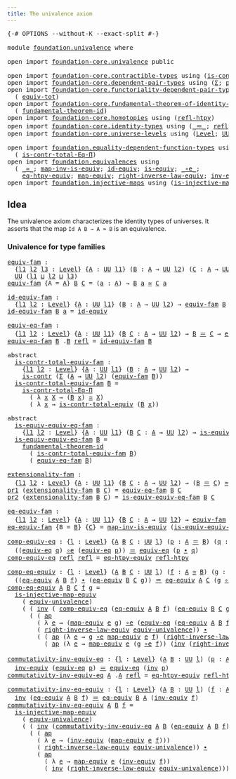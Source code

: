 ```yaml
---
title: The univalence axiom
---
```


<pre class="Agda"><a id="46" class="Symbol">{-#</a> <a id="50" class="Keyword">OPTIONS</a> <a id="58" class="Pragma">--without-K</a> <a id="70" class="Pragma">--exact-split</a> <a id="84" class="Symbol">#-}</a>

<a id="89" class="Keyword">module</a> <a id="96" href="foundation.univalence.html" class="Module">foundation.univalence</a> <a id="118" class="Keyword">where</a>

<a id="125" class="Keyword">open</a> <a id="130" class="Keyword">import</a> <a id="137" href="foundation-core.univalence.html" class="Module">foundation-core.univalence</a> <a id="164" class="Keyword">public</a>

<a id="172" class="Keyword">open</a> <a id="177" class="Keyword">import</a> <a id="184" href="foundation-core.contractible-types.html" class="Module">foundation-core.contractible-types</a> <a id="219" class="Keyword">using</a> <a id="225" class="Symbol">(</a><a id="226" href="foundation-core.contractible-types.html#1006" class="Function">is-contr</a><a id="234" class="Symbol">;</a> <a id="236" href="foundation-core.contractible-types.html#3304" class="Function">is-contr-equiv</a><a id="250" class="Symbol">)</a>
<a id="252" class="Keyword">open</a> <a id="257" class="Keyword">import</a> <a id="264" href="foundation-core.dependent-pair-types.html" class="Module">foundation-core.dependent-pair-types</a> <a id="301" class="Keyword">using</a> <a id="307" class="Symbol">(</a><a id="308" href="foundation-core.dependent-pair-types.html#515" class="Record">Σ</a><a id="309" class="Symbol">;</a> <a id="311" href="foundation-core.dependent-pair-types.html#588" class="InductiveConstructor">pair</a><a id="315" class="Symbol">;</a> <a id="317" href="foundation-core.dependent-pair-types.html#605" class="Field">pr1</a><a id="320" class="Symbol">;</a> <a id="322" href="foundation-core.dependent-pair-types.html#617" class="Field">pr2</a><a id="325" class="Symbol">)</a>
<a id="327" class="Keyword">open</a> <a id="332" class="Keyword">import</a> <a id="339" href="foundation-core.functoriality-dependent-pair-types.html" class="Module">foundation-core.functoriality-dependent-pair-types</a> <a id="390" class="Keyword">using</a>
  <a id="398" class="Symbol">(</a> <a id="400" href="foundation-core.functoriality-dependent-pair-types.html#7267" class="Function">equiv-tot</a><a id="409" class="Symbol">)</a>
<a id="411" class="Keyword">open</a> <a id="416" class="Keyword">import</a> <a id="423" href="foundation-core.fundamental-theorem-of-identity-types.html" class="Module">foundation-core.fundamental-theorem-of-identity-types</a> <a id="477" class="Keyword">using</a>
  <a id="485" class="Symbol">(</a> <a id="487" href="foundation-core.fundamental-theorem-of-identity-types.html#1894" class="Function">fundamental-theorem-id</a><a id="509" class="Symbol">)</a>
<a id="511" class="Keyword">open</a> <a id="516" class="Keyword">import</a> <a id="523" href="foundation-core.homotopies.html" class="Module">foundation-core.homotopies</a> <a id="550" class="Keyword">using</a> <a id="556" class="Symbol">(</a><a id="557" href="foundation-core.homotopies.html#1368" class="Function">refl-htpy</a><a id="566" class="Symbol">)</a>
<a id="568" class="Keyword">open</a> <a id="573" class="Keyword">import</a> <a id="580" href="foundation-core.identity-types.html" class="Module">foundation-core.identity-types</a> <a id="611" class="Keyword">using</a> <a id="617" class="Symbol">(</a><a id="618" href="foundation-core.identity-types.html#1865" class="Function Operator">_＝_</a><a id="621" class="Symbol">;</a> <a id="623" href="foundation-core.identity-types.html#1820" class="InductiveConstructor">refl</a><a id="627" class="Symbol">;</a> <a id="629" href="foundation-core.identity-types.html#2425" class="Function Operator">_∙_</a><a id="632" class="Symbol">;</a> <a id="634" href="foundation-core.identity-types.html#2729" class="Function">inv</a><a id="637" class="Symbol">;</a> <a id="639" href="foundation-core.identity-types.html#4003" class="Function">ap</a><a id="641" class="Symbol">)</a>
<a id="643" class="Keyword">open</a> <a id="648" class="Keyword">import</a> <a id="655" href="foundation-core.universe-levels.html" class="Module">foundation-core.universe-levels</a> <a id="687" class="Keyword">using</a> <a id="693" class="Symbol">(</a><a id="694" href="Agda.Primitive.html#597" class="Postulate">Level</a><a id="699" class="Symbol">;</a> <a id="701" href="foundation-core.universe-levels.html#235" class="Primitive">UU</a><a id="703" class="Symbol">;</a> <a id="705" href="Agda.Primitive.html#810" class="Primitive Operator">_⊔_</a><a id="708" class="Symbol">)</a>

<a id="711" class="Keyword">open</a> <a id="716" class="Keyword">import</a> <a id="723" href="foundation.equality-dependent-function-types.html" class="Module">foundation.equality-dependent-function-types</a> <a id="768" class="Keyword">using</a>
  <a id="776" class="Symbol">(</a> <a id="778" href="foundation.equality-dependent-function-types.html#1031" class="Function">is-contr-total-Eq-Π</a><a id="797" class="Symbol">)</a>
<a id="799" class="Keyword">open</a> <a id="804" class="Keyword">import</a> <a id="811" href="foundation.equivalences.html" class="Module">foundation.equivalences</a> <a id="835" class="Keyword">using</a>
  <a id="843" class="Symbol">(</a> <a id="845" href="foundation-core.equivalences.html#1621" class="Function Operator">_≃_</a><a id="848" class="Symbol">;</a> <a id="850" href="foundation-core.equivalences.html#4187" class="Function">map-inv-is-equiv</a><a id="866" class="Symbol">;</a> <a id="868" href="foundation-core.equivalences.html#2494" class="Function">id-equiv</a><a id="876" class="Symbol">;</a> <a id="878" href="foundation-core.equivalences.html#1556" class="Function">is-equiv</a><a id="886" class="Symbol">;</a> <a id="888" href="foundation-core.equivalences.html#7869" class="Function Operator">_∘e_</a><a id="892" class="Symbol">;</a>
    <a id="898" href="foundation.equivalences.html#12664" class="Function">eq-htpy-equiv</a><a id="911" class="Symbol">;</a> <a id="913" href="foundation-core.equivalences.html#1821" class="Function">map-equiv</a><a id="922" class="Symbol">;</a> <a id="924" href="foundation.equivalences.html#16010" class="Function">right-inverse-law-equiv</a><a id="947" class="Symbol">;</a> <a id="949" href="foundation-core.equivalences.html#5721" class="Function">inv-equiv</a><a id="958" class="Symbol">)</a>
<a id="960" class="Keyword">open</a> <a id="965" class="Keyword">import</a> <a id="972" href="foundation.injective-maps.html" class="Module">foundation.injective-maps</a> <a id="998" class="Keyword">using</a> <a id="1004" class="Symbol">(</a><a id="1005" href="foundation.injective-maps.html#3141" class="Function">is-injective-map-equiv</a><a id="1027" class="Symbol">)</a>
</pre>
## Idea

The univalence axiom characterizes the identity types of universes. It asserts that the map `Id A B → A ≃ B` is an equivalence.

### Univalence for type families

<pre class="Agda"><a id="equiv-fam"></a><a id="1214" href="foundation.univalence.html#1214" class="Function">equiv-fam</a> <a id="1224" class="Symbol">:</a>
  <a id="1228" class="Symbol">{</a><a id="1229" href="foundation.univalence.html#1229" class="Bound">l1</a> <a id="1232" href="foundation.univalence.html#1232" class="Bound">l2</a> <a id="1235" href="foundation.univalence.html#1235" class="Bound">l3</a> <a id="1238" class="Symbol">:</a> <a id="1240" href="Agda.Primitive.html#597" class="Postulate">Level</a><a id="1245" class="Symbol">}</a> <a id="1247" class="Symbol">{</a><a id="1248" href="foundation.univalence.html#1248" class="Bound">A</a> <a id="1250" class="Symbol">:</a> <a id="1252" href="foundation-core.universe-levels.html#235" class="Primitive">UU</a> <a id="1255" href="foundation.univalence.html#1229" class="Bound">l1</a><a id="1257" class="Symbol">}</a> <a id="1259" class="Symbol">(</a><a id="1260" href="foundation.univalence.html#1260" class="Bound">B</a> <a id="1262" class="Symbol">:</a> <a id="1264" href="foundation.univalence.html#1248" class="Bound">A</a> <a id="1266" class="Symbol">→</a> <a id="1268" href="foundation-core.universe-levels.html#235" class="Primitive">UU</a> <a id="1271" href="foundation.univalence.html#1232" class="Bound">l2</a><a id="1273" class="Symbol">)</a> <a id="1275" class="Symbol">(</a><a id="1276" href="foundation.univalence.html#1276" class="Bound">C</a> <a id="1278" class="Symbol">:</a> <a id="1280" href="foundation.univalence.html#1248" class="Bound">A</a> <a id="1282" class="Symbol">→</a> <a id="1284" href="foundation-core.universe-levels.html#235" class="Primitive">UU</a> <a id="1287" href="foundation.univalence.html#1235" class="Bound">l3</a><a id="1289" class="Symbol">)</a> <a id="1291" class="Symbol">→</a>
  <a id="1295" href="foundation-core.universe-levels.html#235" class="Primitive">UU</a> <a id="1298" class="Symbol">(</a><a id="1299" href="foundation.univalence.html#1229" class="Bound">l1</a> <a id="1302" href="Agda.Primitive.html#810" class="Primitive Operator">⊔</a> <a id="1304" href="foundation.univalence.html#1232" class="Bound">l2</a> <a id="1307" href="Agda.Primitive.html#810" class="Primitive Operator">⊔</a> <a id="1309" href="foundation.univalence.html#1235" class="Bound">l3</a><a id="1311" class="Symbol">)</a>
<a id="1313" href="foundation.univalence.html#1214" class="Function">equiv-fam</a> <a id="1323" class="Symbol">{</a><a id="1324" class="Argument">A</a> <a id="1326" class="Symbol">=</a> <a id="1328" href="foundation.univalence.html#1328" class="Bound">A</a><a id="1329" class="Symbol">}</a> <a id="1331" href="foundation.univalence.html#1331" class="Bound">B</a> <a id="1333" href="foundation.univalence.html#1333" class="Bound">C</a> <a id="1335" class="Symbol">=</a> <a id="1337" class="Symbol">(</a><a id="1338" href="foundation.univalence.html#1338" class="Bound">a</a> <a id="1340" class="Symbol">:</a> <a id="1342" href="foundation.univalence.html#1328" class="Bound">A</a><a id="1343" class="Symbol">)</a> <a id="1345" class="Symbol">→</a> <a id="1347" href="foundation.univalence.html#1331" class="Bound">B</a> <a id="1349" href="foundation.univalence.html#1338" class="Bound">a</a> <a id="1351" href="foundation-core.equivalences.html#1621" class="Function Operator">≃</a> <a id="1353" href="foundation.univalence.html#1333" class="Bound">C</a> <a id="1355" href="foundation.univalence.html#1338" class="Bound">a</a>

<a id="id-equiv-fam"></a><a id="1358" href="foundation.univalence.html#1358" class="Function">id-equiv-fam</a> <a id="1371" class="Symbol">:</a>
  <a id="1375" class="Symbol">{</a><a id="1376" href="foundation.univalence.html#1376" class="Bound">l1</a> <a id="1379" href="foundation.univalence.html#1379" class="Bound">l2</a> <a id="1382" class="Symbol">:</a> <a id="1384" href="Agda.Primitive.html#597" class="Postulate">Level</a><a id="1389" class="Symbol">}</a> <a id="1391" class="Symbol">{</a><a id="1392" href="foundation.univalence.html#1392" class="Bound">A</a> <a id="1394" class="Symbol">:</a> <a id="1396" href="foundation-core.universe-levels.html#235" class="Primitive">UU</a> <a id="1399" href="foundation.univalence.html#1376" class="Bound">l1</a><a id="1401" class="Symbol">}</a> <a id="1403" class="Symbol">(</a><a id="1404" href="foundation.univalence.html#1404" class="Bound">B</a> <a id="1406" class="Symbol">:</a> <a id="1408" href="foundation.univalence.html#1392" class="Bound">A</a> <a id="1410" class="Symbol">→</a> <a id="1412" href="foundation-core.universe-levels.html#235" class="Primitive">UU</a> <a id="1415" href="foundation.univalence.html#1379" class="Bound">l2</a><a id="1417" class="Symbol">)</a> <a id="1419" class="Symbol">→</a> <a id="1421" href="foundation.univalence.html#1214" class="Function">equiv-fam</a> <a id="1431" href="foundation.univalence.html#1404" class="Bound">B</a> <a id="1433" href="foundation.univalence.html#1404" class="Bound">B</a>
<a id="1435" href="foundation.univalence.html#1358" class="Function">id-equiv-fam</a> <a id="1448" href="foundation.univalence.html#1448" class="Bound">B</a> <a id="1450" href="foundation.univalence.html#1450" class="Bound">a</a> <a id="1452" class="Symbol">=</a> <a id="1454" href="foundation-core.equivalences.html#2494" class="Function">id-equiv</a>

<a id="equiv-eq-fam"></a><a id="1464" href="foundation.univalence.html#1464" class="Function">equiv-eq-fam</a> <a id="1477" class="Symbol">:</a>
  <a id="1481" class="Symbol">{</a><a id="1482" href="foundation.univalence.html#1482" class="Bound">l1</a> <a id="1485" href="foundation.univalence.html#1485" class="Bound">l2</a> <a id="1488" class="Symbol">:</a> <a id="1490" href="Agda.Primitive.html#597" class="Postulate">Level</a><a id="1495" class="Symbol">}</a> <a id="1497" class="Symbol">{</a><a id="1498" href="foundation.univalence.html#1498" class="Bound">A</a> <a id="1500" class="Symbol">:</a> <a id="1502" href="foundation-core.universe-levels.html#235" class="Primitive">UU</a> <a id="1505" href="foundation.univalence.html#1482" class="Bound">l1</a><a id="1507" class="Symbol">}</a> <a id="1509" class="Symbol">(</a><a id="1510" href="foundation.univalence.html#1510" class="Bound">B</a> <a id="1512" href="foundation.univalence.html#1512" class="Bound">C</a> <a id="1514" class="Symbol">:</a> <a id="1516" href="foundation.univalence.html#1498" class="Bound">A</a> <a id="1518" class="Symbol">→</a> <a id="1520" href="foundation-core.universe-levels.html#235" class="Primitive">UU</a> <a id="1523" href="foundation.univalence.html#1485" class="Bound">l2</a><a id="1525" class="Symbol">)</a> <a id="1527" class="Symbol">→</a> <a id="1529" href="foundation.univalence.html#1510" class="Bound">B</a> <a id="1531" href="foundation-core.identity-types.html#1865" class="Function Operator">＝</a> <a id="1533" href="foundation.univalence.html#1512" class="Bound">C</a> <a id="1535" class="Symbol">→</a> <a id="1537" href="foundation.univalence.html#1214" class="Function">equiv-fam</a> <a id="1547" href="foundation.univalence.html#1510" class="Bound">B</a> <a id="1549" href="foundation.univalence.html#1512" class="Bound">C</a>
<a id="1551" href="foundation.univalence.html#1464" class="Function">equiv-eq-fam</a> <a id="1564" href="foundation.univalence.html#1564" class="Bound">B</a> <a id="1566" class="DottedPattern Symbol">.</a><a id="1567" href="foundation.univalence.html#1564" class="DottedPattern Bound">B</a> <a id="1569" href="foundation-core.identity-types.html#1820" class="InductiveConstructor">refl</a> <a id="1574" class="Symbol">=</a> <a id="1576" href="foundation.univalence.html#1358" class="Function">id-equiv-fam</a> <a id="1589" href="foundation.univalence.html#1564" class="Bound">B</a>

<a id="1592" class="Keyword">abstract</a>
  <a id="is-contr-total-equiv-fam"></a><a id="1603" href="foundation.univalence.html#1603" class="Function">is-contr-total-equiv-fam</a> <a id="1628" class="Symbol">:</a>
    <a id="1634" class="Symbol">{</a><a id="1635" href="foundation.univalence.html#1635" class="Bound">l1</a> <a id="1638" href="foundation.univalence.html#1638" class="Bound">l2</a> <a id="1641" class="Symbol">:</a> <a id="1643" href="Agda.Primitive.html#597" class="Postulate">Level</a><a id="1648" class="Symbol">}</a> <a id="1650" class="Symbol">{</a><a id="1651" href="foundation.univalence.html#1651" class="Bound">A</a> <a id="1653" class="Symbol">:</a> <a id="1655" href="foundation-core.universe-levels.html#235" class="Primitive">UU</a> <a id="1658" href="foundation.univalence.html#1635" class="Bound">l1</a><a id="1660" class="Symbol">}</a> <a id="1662" class="Symbol">(</a><a id="1663" href="foundation.univalence.html#1663" class="Bound">B</a> <a id="1665" class="Symbol">:</a> <a id="1667" href="foundation.univalence.html#1651" class="Bound">A</a> <a id="1669" class="Symbol">→</a> <a id="1671" href="foundation-core.universe-levels.html#235" class="Primitive">UU</a> <a id="1674" href="foundation.univalence.html#1638" class="Bound">l2</a><a id="1676" class="Symbol">)</a> <a id="1678" class="Symbol">→</a>
    <a id="1684" href="foundation-core.contractible-types.html#1006" class="Function">is-contr</a> <a id="1693" class="Symbol">(</a><a id="1694" href="foundation-core.dependent-pair-types.html#515" class="Record">Σ</a> <a id="1696" class="Symbol">(</a><a id="1697" href="foundation.univalence.html#1651" class="Bound">A</a> <a id="1699" class="Symbol">→</a> <a id="1701" href="foundation-core.universe-levels.html#235" class="Primitive">UU</a> <a id="1704" href="foundation.univalence.html#1638" class="Bound">l2</a><a id="1706" class="Symbol">)</a> <a id="1708" class="Symbol">(</a><a id="1709" href="foundation.univalence.html#1214" class="Function">equiv-fam</a> <a id="1719" href="foundation.univalence.html#1663" class="Bound">B</a><a id="1720" class="Symbol">))</a>
  <a id="1725" href="foundation.univalence.html#1603" class="Function">is-contr-total-equiv-fam</a> <a id="1750" href="foundation.univalence.html#1750" class="Bound">B</a> <a id="1752" class="Symbol">=</a>
    <a id="1758" href="foundation.equality-dependent-function-types.html#1031" class="Function">is-contr-total-Eq-Π</a>
      <a id="1784" class="Symbol">(</a> <a id="1786" class="Symbol">λ</a> <a id="1788" href="foundation.univalence.html#1788" class="Bound">x</a> <a id="1790" href="foundation.univalence.html#1790" class="Bound">X</a> <a id="1792" class="Symbol">→</a> <a id="1794" class="Symbol">(</a><a id="1795" href="foundation.univalence.html#1750" class="Bound">B</a> <a id="1797" href="foundation.univalence.html#1788" class="Bound">x</a><a id="1798" class="Symbol">)</a> <a id="1800" href="foundation-core.equivalences.html#1621" class="Function Operator">≃</a> <a id="1802" href="foundation.univalence.html#1790" class="Bound">X</a><a id="1803" class="Symbol">)</a>
      <a id="1811" class="Symbol">(</a> <a id="1813" class="Symbol">λ</a> <a id="1815" href="foundation.univalence.html#1815" class="Bound">x</a> <a id="1817" class="Symbol">→</a> <a id="1819" href="foundation-core.univalence.html#2381" class="Function">is-contr-total-equiv</a> <a id="1840" class="Symbol">(</a><a id="1841" href="foundation.univalence.html#1750" class="Bound">B</a> <a id="1843" href="foundation.univalence.html#1815" class="Bound">x</a><a id="1844" class="Symbol">))</a>

<a id="1848" class="Keyword">abstract</a>
  <a id="is-equiv-equiv-eq-fam"></a><a id="1859" href="foundation.univalence.html#1859" class="Function">is-equiv-equiv-eq-fam</a> <a id="1881" class="Symbol">:</a>
    <a id="1887" class="Symbol">{</a><a id="1888" href="foundation.univalence.html#1888" class="Bound">l1</a> <a id="1891" href="foundation.univalence.html#1891" class="Bound">l2</a> <a id="1894" class="Symbol">:</a> <a id="1896" href="Agda.Primitive.html#597" class="Postulate">Level</a><a id="1901" class="Symbol">}</a> <a id="1903" class="Symbol">{</a><a id="1904" href="foundation.univalence.html#1904" class="Bound">A</a> <a id="1906" class="Symbol">:</a> <a id="1908" href="foundation-core.universe-levels.html#235" class="Primitive">UU</a> <a id="1911" href="foundation.univalence.html#1888" class="Bound">l1</a><a id="1913" class="Symbol">}</a> <a id="1915" class="Symbol">(</a><a id="1916" href="foundation.univalence.html#1916" class="Bound">B</a> <a id="1918" href="foundation.univalence.html#1918" class="Bound">C</a> <a id="1920" class="Symbol">:</a> <a id="1922" href="foundation.univalence.html#1904" class="Bound">A</a> <a id="1924" class="Symbol">→</a> <a id="1926" href="foundation-core.universe-levels.html#235" class="Primitive">UU</a> <a id="1929" href="foundation.univalence.html#1891" class="Bound">l2</a><a id="1931" class="Symbol">)</a> <a id="1933" class="Symbol">→</a> <a id="1935" href="foundation-core.equivalences.html#1556" class="Function">is-equiv</a> <a id="1944" class="Symbol">(</a><a id="1945" href="foundation.univalence.html#1464" class="Function">equiv-eq-fam</a> <a id="1958" href="foundation.univalence.html#1916" class="Bound">B</a> <a id="1960" href="foundation.univalence.html#1918" class="Bound">C</a><a id="1961" class="Symbol">)</a>
  <a id="1965" href="foundation.univalence.html#1859" class="Function">is-equiv-equiv-eq-fam</a> <a id="1987" href="foundation.univalence.html#1987" class="Bound">B</a> <a id="1989" class="Symbol">=</a>
    <a id="1995" href="foundation-core.fundamental-theorem-of-identity-types.html#1894" class="Function">fundamental-theorem-id</a> 
      <a id="2025" class="Symbol">(</a> <a id="2027" href="foundation.univalence.html#1603" class="Function">is-contr-total-equiv-fam</a> <a id="2052" href="foundation.univalence.html#1987" class="Bound">B</a><a id="2053" class="Symbol">)</a>
      <a id="2061" class="Symbol">(</a> <a id="2063" href="foundation.univalence.html#1464" class="Function">equiv-eq-fam</a> <a id="2076" href="foundation.univalence.html#1987" class="Bound">B</a><a id="2077" class="Symbol">)</a>

<a id="extensionality-fam"></a><a id="2080" href="foundation.univalence.html#2080" class="Function">extensionality-fam</a> <a id="2099" class="Symbol">:</a>
  <a id="2103" class="Symbol">{</a><a id="2104" href="foundation.univalence.html#2104" class="Bound">l1</a> <a id="2107" href="foundation.univalence.html#2107" class="Bound">l2</a> <a id="2110" class="Symbol">:</a> <a id="2112" href="Agda.Primitive.html#597" class="Postulate">Level</a><a id="2117" class="Symbol">}</a> <a id="2119" class="Symbol">{</a><a id="2120" href="foundation.univalence.html#2120" class="Bound">A</a> <a id="2122" class="Symbol">:</a> <a id="2124" href="foundation-core.universe-levels.html#235" class="Primitive">UU</a> <a id="2127" href="foundation.univalence.html#2104" class="Bound">l1</a><a id="2129" class="Symbol">}</a> <a id="2131" class="Symbol">(</a><a id="2132" href="foundation.univalence.html#2132" class="Bound">B</a> <a id="2134" href="foundation.univalence.html#2134" class="Bound">C</a> <a id="2136" class="Symbol">:</a> <a id="2138" href="foundation.univalence.html#2120" class="Bound">A</a> <a id="2140" class="Symbol">→</a> <a id="2142" href="foundation-core.universe-levels.html#235" class="Primitive">UU</a> <a id="2145" href="foundation.univalence.html#2107" class="Bound">l2</a><a id="2147" class="Symbol">)</a> <a id="2149" class="Symbol">→</a> <a id="2151" class="Symbol">(</a><a id="2152" href="foundation.univalence.html#2132" class="Bound">B</a> <a id="2154" href="foundation-core.identity-types.html#1865" class="Function Operator">＝</a> <a id="2156" href="foundation.univalence.html#2134" class="Bound">C</a><a id="2157" class="Symbol">)</a> <a id="2159" href="foundation-core.equivalences.html#1621" class="Function Operator">≃</a> <a id="2161" href="foundation.univalence.html#1214" class="Function">equiv-fam</a> <a id="2171" href="foundation.univalence.html#2132" class="Bound">B</a> <a id="2173" href="foundation.univalence.html#2134" class="Bound">C</a>
<a id="2175" href="foundation-core.dependent-pair-types.html#605" class="Field">pr1</a> <a id="2179" class="Symbol">(</a><a id="2180" href="foundation.univalence.html#2080" class="Function">extensionality-fam</a> <a id="2199" href="foundation.univalence.html#2199" class="Bound">B</a> <a id="2201" href="foundation.univalence.html#2201" class="Bound">C</a><a id="2202" class="Symbol">)</a> <a id="2204" class="Symbol">=</a> <a id="2206" href="foundation.univalence.html#1464" class="Function">equiv-eq-fam</a> <a id="2219" href="foundation.univalence.html#2199" class="Bound">B</a> <a id="2221" href="foundation.univalence.html#2201" class="Bound">C</a>
<a id="2223" href="foundation-core.dependent-pair-types.html#617" class="Field">pr2</a> <a id="2227" class="Symbol">(</a><a id="2228" href="foundation.univalence.html#2080" class="Function">extensionality-fam</a> <a id="2247" href="foundation.univalence.html#2247" class="Bound">B</a> <a id="2249" href="foundation.univalence.html#2249" class="Bound">C</a><a id="2250" class="Symbol">)</a> <a id="2252" class="Symbol">=</a> <a id="2254" href="foundation.univalence.html#1859" class="Function">is-equiv-equiv-eq-fam</a> <a id="2276" href="foundation.univalence.html#2247" class="Bound">B</a> <a id="2278" href="foundation.univalence.html#2249" class="Bound">C</a>

<a id="eq-equiv-fam"></a><a id="2281" href="foundation.univalence.html#2281" class="Function">eq-equiv-fam</a> <a id="2294" class="Symbol">:</a>
  <a id="2298" class="Symbol">{</a><a id="2299" href="foundation.univalence.html#2299" class="Bound">l1</a> <a id="2302" href="foundation.univalence.html#2302" class="Bound">l2</a> <a id="2305" class="Symbol">:</a> <a id="2307" href="Agda.Primitive.html#597" class="Postulate">Level</a><a id="2312" class="Symbol">}</a> <a id="2314" class="Symbol">{</a><a id="2315" href="foundation.univalence.html#2315" class="Bound">A</a> <a id="2317" class="Symbol">:</a> <a id="2319" href="foundation-core.universe-levels.html#235" class="Primitive">UU</a> <a id="2322" href="foundation.univalence.html#2299" class="Bound">l1</a><a id="2324" class="Symbol">}</a> <a id="2326" class="Symbol">{</a><a id="2327" href="foundation.univalence.html#2327" class="Bound">B</a> <a id="2329" href="foundation.univalence.html#2329" class="Bound">C</a> <a id="2331" class="Symbol">:</a> <a id="2333" href="foundation.univalence.html#2315" class="Bound">A</a> <a id="2335" class="Symbol">→</a> <a id="2337" href="foundation-core.universe-levels.html#235" class="Primitive">UU</a> <a id="2340" href="foundation.univalence.html#2302" class="Bound">l2</a><a id="2342" class="Symbol">}</a> <a id="2344" class="Symbol">→</a> <a id="2346" href="foundation.univalence.html#1214" class="Function">equiv-fam</a> <a id="2356" href="foundation.univalence.html#2327" class="Bound">B</a> <a id="2358" href="foundation.univalence.html#2329" class="Bound">C</a> <a id="2360" class="Symbol">→</a> <a id="2362" href="foundation.univalence.html#2327" class="Bound">B</a> <a id="2364" href="foundation-core.identity-types.html#1865" class="Function Operator">＝</a> <a id="2366" href="foundation.univalence.html#2329" class="Bound">C</a>
<a id="2368" href="foundation.univalence.html#2281" class="Function">eq-equiv-fam</a> <a id="2381" class="Symbol">{</a><a id="2382" class="Argument">B</a> <a id="2384" class="Symbol">=</a> <a id="2386" href="foundation.univalence.html#2386" class="Bound">B</a><a id="2387" class="Symbol">}</a> <a id="2389" class="Symbol">{</a><a id="2390" href="foundation.univalence.html#2390" class="Bound">C</a><a id="2391" class="Symbol">}</a> <a id="2393" class="Symbol">=</a> <a id="2395" href="foundation-core.equivalences.html#4187" class="Function">map-inv-is-equiv</a> <a id="2412" class="Symbol">(</a><a id="2413" href="foundation.univalence.html#1859" class="Function">is-equiv-equiv-eq-fam</a> <a id="2435" href="foundation.univalence.html#2386" class="Bound">B</a> <a id="2437" href="foundation.univalence.html#2390" class="Bound">C</a><a id="2438" class="Symbol">)</a>
</pre>
<pre class="Agda"><a id="comp-equiv-eq"></a><a id="2453" href="foundation.univalence.html#2453" class="Function">comp-equiv-eq</a> <a id="2467" class="Symbol">:</a> <a id="2469" class="Symbol">{</a><a id="2470" href="foundation.univalence.html#2470" class="Bound">l</a> <a id="2472" class="Symbol">:</a> <a id="2474" href="Agda.Primitive.html#597" class="Postulate">Level</a><a id="2479" class="Symbol">}</a> <a id="2481" class="Symbol">{</a><a id="2482" href="foundation.univalence.html#2482" class="Bound">A</a> <a id="2484" href="foundation.univalence.html#2484" class="Bound">B</a> <a id="2486" href="foundation.univalence.html#2486" class="Bound">C</a> <a id="2488" class="Symbol">:</a> <a id="2490" href="foundation-core.universe-levels.html#235" class="Primitive">UU</a> <a id="2493" href="foundation.univalence.html#2470" class="Bound">l</a><a id="2494" class="Symbol">}</a> <a id="2496" class="Symbol">(</a><a id="2497" href="foundation.univalence.html#2497" class="Bound">p</a> <a id="2499" class="Symbol">:</a> <a id="2501" href="foundation.univalence.html#2482" class="Bound">A</a> <a id="2503" href="foundation-core.identity-types.html#1865" class="Function Operator">＝</a> <a id="2505" href="foundation.univalence.html#2484" class="Bound">B</a><a id="2506" class="Symbol">)</a> <a id="2508" class="Symbol">(</a><a id="2509" href="foundation.univalence.html#2509" class="Bound">q</a> <a id="2511" class="Symbol">:</a> <a id="2513" href="foundation.univalence.html#2484" class="Bound">B</a> <a id="2515" href="foundation-core.identity-types.html#1865" class="Function Operator">＝</a> <a id="2517" href="foundation.univalence.html#2486" class="Bound">C</a><a id="2518" class="Symbol">)</a> <a id="2520" class="Symbol">→</a>
  <a id="2524" class="Symbol">((</a><a id="2526" href="foundation-core.univalence.html#987" class="Function">equiv-eq</a> <a id="2535" href="foundation.univalence.html#2509" class="Bound">q</a><a id="2536" class="Symbol">)</a> <a id="2538" href="foundation-core.equivalences.html#7869" class="Function Operator">∘e</a> <a id="2541" class="Symbol">(</a><a id="2542" href="foundation-core.univalence.html#987" class="Function">equiv-eq</a> <a id="2551" href="foundation.univalence.html#2497" class="Bound">p</a><a id="2552" class="Symbol">))</a> <a id="2555" href="foundation-core.identity-types.html#1865" class="Function Operator">＝</a> <a id="2557" href="foundation-core.univalence.html#987" class="Function">equiv-eq</a> <a id="2566" class="Symbol">(</a><a id="2567" href="foundation.univalence.html#2497" class="Bound">p</a> <a id="2569" href="foundation-core.identity-types.html#2425" class="Function Operator">∙</a> <a id="2571" href="foundation.univalence.html#2509" class="Bound">q</a><a id="2572" class="Symbol">)</a>
<a id="2574" href="foundation.univalence.html#2453" class="Function">comp-equiv-eq</a> <a id="2588" href="foundation-core.identity-types.html#1820" class="InductiveConstructor">refl</a> <a id="2593" href="foundation-core.identity-types.html#1820" class="InductiveConstructor">refl</a> <a id="2598" class="Symbol">=</a> <a id="2600" href="foundation.equivalences.html#12664" class="Function">eq-htpy-equiv</a> <a id="2614" href="foundation-core.homotopies.html#1368" class="Function">refl-htpy</a>

<a id="comp-eq-equiv"></a><a id="2625" href="foundation.univalence.html#2625" class="Function">comp-eq-equiv</a> <a id="2639" class="Symbol">:</a> <a id="2641" class="Symbol">{</a><a id="2642" href="foundation.univalence.html#2642" class="Bound">l</a> <a id="2644" class="Symbol">:</a> <a id="2646" href="Agda.Primitive.html#597" class="Postulate">Level</a><a id="2651" class="Symbol">}</a> <a id="2653" class="Symbol">(</a><a id="2654" href="foundation.univalence.html#2654" class="Bound">A</a> <a id="2656" href="foundation.univalence.html#2656" class="Bound">B</a> <a id="2658" href="foundation.univalence.html#2658" class="Bound">C</a> <a id="2660" class="Symbol">:</a> <a id="2662" href="foundation-core.universe-levels.html#235" class="Primitive">UU</a> <a id="2665" href="foundation.univalence.html#2642" class="Bound">l</a><a id="2666" class="Symbol">)</a> <a id="2668" class="Symbol">(</a><a id="2669" href="foundation.univalence.html#2669" class="Bound">f</a> <a id="2671" class="Symbol">:</a> <a id="2673" href="foundation.univalence.html#2654" class="Bound">A</a> <a id="2675" href="foundation-core.equivalences.html#1621" class="Function Operator">≃</a> <a id="2677" href="foundation.univalence.html#2656" class="Bound">B</a><a id="2678" class="Symbol">)</a> <a id="2680" class="Symbol">(</a><a id="2681" href="foundation.univalence.html#2681" class="Bound">g</a> <a id="2683" class="Symbol">:</a> <a id="2685" href="foundation.univalence.html#2656" class="Bound">B</a> <a id="2687" href="foundation-core.equivalences.html#1621" class="Function Operator">≃</a> <a id="2689" href="foundation.univalence.html#2658" class="Bound">C</a><a id="2690" class="Symbol">)</a> <a id="2692" class="Symbol">→</a>
  <a id="2696" class="Symbol">((</a><a id="2698" href="foundation-core.univalence.html#2129" class="Function">eq-equiv</a> <a id="2707" href="foundation.univalence.html#2654" class="Bound">A</a> <a id="2709" href="foundation.univalence.html#2656" class="Bound">B</a> <a id="2711" href="foundation.univalence.html#2669" class="Bound">f</a><a id="2712" class="Symbol">)</a> <a id="2714" href="foundation-core.identity-types.html#2425" class="Function Operator">∙</a> <a id="2716" class="Symbol">(</a><a id="2717" href="foundation-core.univalence.html#2129" class="Function">eq-equiv</a> <a id="2726" href="foundation.univalence.html#2656" class="Bound">B</a> <a id="2728" href="foundation.univalence.html#2658" class="Bound">C</a> <a id="2730" href="foundation.univalence.html#2681" class="Bound">g</a><a id="2731" class="Symbol">))</a> <a id="2734" href="foundation-core.identity-types.html#1865" class="Function Operator">＝</a> <a id="2736" href="foundation-core.univalence.html#2129" class="Function">eq-equiv</a> <a id="2745" href="foundation.univalence.html#2654" class="Bound">A</a> <a id="2747" href="foundation.univalence.html#2658" class="Bound">C</a> <a id="2749" class="Symbol">(</a><a id="2750" href="foundation.univalence.html#2681" class="Bound">g</a> <a id="2752" href="foundation-core.equivalences.html#7869" class="Function Operator">∘e</a> <a id="2755" href="foundation.univalence.html#2669" class="Bound">f</a><a id="2756" class="Symbol">)</a>
<a id="2758" href="foundation.univalence.html#2625" class="Function">comp-eq-equiv</a> <a id="2772" href="foundation.univalence.html#2772" class="Bound">A</a> <a id="2774" href="foundation.univalence.html#2774" class="Bound">B</a> <a id="2776" href="foundation.univalence.html#2776" class="Bound">C</a> <a id="2778" href="foundation.univalence.html#2778" class="Bound">f</a> <a id="2780" href="foundation.univalence.html#2780" class="Bound">g</a> <a id="2782" class="Symbol">=</a>
  <a id="2786" href="foundation.injective-maps.html#3141" class="Function">is-injective-map-equiv</a>
    <a id="2813" class="Symbol">(</a> <a id="2815" href="foundation-core.univalence.html#2233" class="Function">equiv-univalence</a><a id="2831" class="Symbol">)</a>
    <a id="2837" class="Symbol">(</a> <a id="2839" class="Symbol">(</a> <a id="2841" href="foundation-core.identity-types.html#2729" class="Function">inv</a> <a id="2845" class="Symbol">(</a> <a id="2847" href="foundation.univalence.html#2453" class="Function">comp-equiv-eq</a> <a id="2861" class="Symbol">(</a><a id="2862" href="foundation-core.univalence.html#2129" class="Function">eq-equiv</a> <a id="2871" href="foundation.univalence.html#2772" class="Bound">A</a> <a id="2873" href="foundation.univalence.html#2774" class="Bound">B</a> <a id="2875" href="foundation.univalence.html#2778" class="Bound">f</a><a id="2876" class="Symbol">)</a> <a id="2878" class="Symbol">(</a><a id="2879" href="foundation-core.univalence.html#2129" class="Function">eq-equiv</a> <a id="2888" href="foundation.univalence.html#2774" class="Bound">B</a> <a id="2890" href="foundation.univalence.html#2776" class="Bound">C</a> <a id="2892" href="foundation.univalence.html#2780" class="Bound">g</a><a id="2893" class="Symbol">)))</a> <a id="2897" href="foundation-core.identity-types.html#2425" class="Function Operator">∙</a>
      <a id="2905" class="Symbol">(</a> <a id="2907" class="Symbol">(</a> <a id="2909" href="foundation-core.identity-types.html#4003" class="Function">ap</a>
        <a id="2920" class="Symbol">(</a> <a id="2922" class="Symbol">λ</a> <a id="2924" href="foundation.univalence.html#2924" class="Bound">e</a> <a id="2926" class="Symbol">→</a> <a id="2928" class="Symbol">(</a><a id="2929" href="foundation-core.equivalences.html#1821" class="Function">map-equiv</a> <a id="2939" href="foundation.univalence.html#2924" class="Bound">e</a> <a id="2941" href="foundation.univalence.html#2780" class="Bound">g</a><a id="2942" class="Symbol">)</a> <a id="2944" href="foundation-core.equivalences.html#7869" class="Function Operator">∘e</a> <a id="2947" class="Symbol">(</a><a id="2948" href="foundation-core.univalence.html#987" class="Function">equiv-eq</a> <a id="2957" class="Symbol">(</a><a id="2958" href="foundation-core.univalence.html#2129" class="Function">eq-equiv</a> <a id="2967" href="foundation.univalence.html#2772" class="Bound">A</a> <a id="2969" href="foundation.univalence.html#2774" class="Bound">B</a> <a id="2971" href="foundation.univalence.html#2778" class="Bound">f</a><a id="2972" class="Symbol">)))</a>
        <a id="2984" class="Symbol">(</a> <a id="2986" href="foundation.equivalences.html#16010" class="Function">right-inverse-law-equiv</a> <a id="3010" href="foundation-core.univalence.html#2233" class="Function">equiv-univalence</a><a id="3026" class="Symbol">))</a> <a id="3029" href="foundation-core.identity-types.html#2425" class="Function Operator">∙</a>
        <a id="3039" class="Symbol">(</a> <a id="3041" class="Symbol">(</a> <a id="3043" href="foundation-core.identity-types.html#4003" class="Function">ap</a> <a id="3046" class="Symbol">(λ</a> <a id="3049" href="foundation.univalence.html#3049" class="Bound">e</a> <a id="3051" class="Symbol">→</a> <a id="3053" href="foundation.univalence.html#2780" class="Bound">g</a> <a id="3055" href="foundation-core.equivalences.html#7869" class="Function Operator">∘e</a> <a id="3058" href="foundation-core.equivalences.html#1821" class="Function">map-equiv</a> <a id="3068" href="foundation.univalence.html#3049" class="Bound">e</a> <a id="3070" href="foundation.univalence.html#2778" class="Bound">f</a><a id="3071" class="Symbol">)</a> <a id="3073" class="Symbol">(</a><a id="3074" href="foundation.equivalences.html#16010" class="Function">right-inverse-law-equiv</a> <a id="3098" href="foundation-core.univalence.html#2233" class="Function">equiv-univalence</a><a id="3114" class="Symbol">))</a> <a id="3117" href="foundation-core.identity-types.html#2425" class="Function Operator">∙</a>
          <a id="3129" class="Symbol">(</a> <a id="3131" href="foundation-core.identity-types.html#4003" class="Function">ap</a> <a id="3134" class="Symbol">(λ</a> <a id="3137" href="foundation.univalence.html#3137" class="Bound">e</a> <a id="3139" class="Symbol">→</a> <a id="3141" href="foundation-core.equivalences.html#1821" class="Function">map-equiv</a> <a id="3151" href="foundation.univalence.html#3137" class="Bound">e</a> <a id="3153" class="Symbol">(</a><a id="3154" href="foundation.univalence.html#2780" class="Bound">g</a> <a id="3156" href="foundation-core.equivalences.html#7869" class="Function Operator">∘e</a> <a id="3159" href="foundation.univalence.html#2778" class="Bound">f</a><a id="3160" class="Symbol">))</a> <a id="3163" class="Symbol">(</a><a id="3164" href="foundation-core.identity-types.html#2729" class="Function">inv</a> <a id="3168" class="Symbol">(</a><a id="3169" href="foundation.equivalences.html#16010" class="Function">right-inverse-law-equiv</a> <a id="3193" href="foundation-core.univalence.html#2233" class="Function">equiv-univalence</a><a id="3209" class="Symbol">))))))</a>

<a id="commutativity-inv-equiv-eq"></a><a id="3217" href="foundation.univalence.html#3217" class="Function">commutativity-inv-equiv-eq</a> <a id="3244" class="Symbol">:</a> <a id="3246" class="Symbol">{</a><a id="3247" href="foundation.univalence.html#3247" class="Bound">l</a> <a id="3249" class="Symbol">:</a> <a id="3251" href="Agda.Primitive.html#597" class="Postulate">Level</a><a id="3256" class="Symbol">}</a> <a id="3258" class="Symbol">(</a><a id="3259" href="foundation.univalence.html#3259" class="Bound">A</a> <a id="3261" href="foundation.univalence.html#3261" class="Bound">B</a> <a id="3263" class="Symbol">:</a> <a id="3265" href="foundation-core.universe-levels.html#235" class="Primitive">UU</a> <a id="3268" href="foundation.univalence.html#3247" class="Bound">l</a><a id="3269" class="Symbol">)</a> <a id="3271" class="Symbol">(</a><a id="3272" href="foundation.univalence.html#3272" class="Bound">p</a> <a id="3274" class="Symbol">:</a> <a id="3276" href="foundation.univalence.html#3259" class="Bound">A</a> <a id="3278" href="foundation-core.identity-types.html#1865" class="Function Operator">＝</a> <a id="3280" href="foundation.univalence.html#3261" class="Bound">B</a><a id="3281" class="Symbol">)</a> <a id="3283" class="Symbol">→</a>
  <a id="3287" href="foundation-core.equivalences.html#5721" class="Function">inv-equiv</a> <a id="3297" class="Symbol">(</a><a id="3298" href="foundation-core.univalence.html#987" class="Function">equiv-eq</a> <a id="3307" href="foundation.univalence.html#3272" class="Bound">p</a><a id="3308" class="Symbol">)</a> <a id="3310" href="foundation-core.identity-types.html#1865" class="Function Operator">＝</a> <a id="3312" href="foundation-core.univalence.html#987" class="Function">equiv-eq</a> <a id="3321" class="Symbol">(</a><a id="3322" href="foundation-core.identity-types.html#2729" class="Function">inv</a> <a id="3326" href="foundation.univalence.html#3272" class="Bound">p</a><a id="3327" class="Symbol">)</a>
<a id="3329" href="foundation.univalence.html#3217" class="Function">commutativity-inv-equiv-eq</a> <a id="3356" href="foundation.univalence.html#3356" class="Bound">A</a> <a id="3358" class="DottedPattern Symbol">.</a><a id="3359" href="foundation.univalence.html#3356" class="DottedPattern Bound">A</a> <a id="3361" href="foundation-core.identity-types.html#1820" class="InductiveConstructor">refl</a> <a id="3366" class="Symbol">=</a> <a id="3368" href="foundation.equivalences.html#12664" class="Function">eq-htpy-equiv</a> <a id="3382" href="foundation-core.homotopies.html#1368" class="Function">refl-htpy</a>

<a id="commutativity-inv-eq-equiv"></a><a id="3393" href="foundation.univalence.html#3393" class="Function">commutativity-inv-eq-equiv</a> <a id="3420" class="Symbol">:</a> <a id="3422" class="Symbol">{</a><a id="3423" href="foundation.univalence.html#3423" class="Bound">l</a> <a id="3425" class="Symbol">:</a> <a id="3427" href="Agda.Primitive.html#597" class="Postulate">Level</a><a id="3432" class="Symbol">}</a> <a id="3434" class="Symbol">(</a><a id="3435" href="foundation.univalence.html#3435" class="Bound">A</a> <a id="3437" href="foundation.univalence.html#3437" class="Bound">B</a> <a id="3439" class="Symbol">:</a> <a id="3441" href="foundation-core.universe-levels.html#235" class="Primitive">UU</a> <a id="3444" href="foundation.univalence.html#3423" class="Bound">l</a><a id="3445" class="Symbol">)</a> <a id="3447" class="Symbol">(</a><a id="3448" href="foundation.univalence.html#3448" class="Bound">f</a> <a id="3450" class="Symbol">:</a> <a id="3452" href="foundation.univalence.html#3435" class="Bound">A</a> <a id="3454" href="foundation-core.equivalences.html#1621" class="Function Operator">≃</a> <a id="3456" href="foundation.univalence.html#3437" class="Bound">B</a><a id="3457" class="Symbol">)</a> <a id="3459" class="Symbol">→</a>
  <a id="3463" href="foundation-core.identity-types.html#2729" class="Function">inv</a> <a id="3467" class="Symbol">(</a><a id="3468" href="foundation-core.univalence.html#2129" class="Function">eq-equiv</a> <a id="3477" href="foundation.univalence.html#3435" class="Bound">A</a> <a id="3479" href="foundation.univalence.html#3437" class="Bound">B</a> <a id="3481" href="foundation.univalence.html#3448" class="Bound">f</a><a id="3482" class="Symbol">)</a> <a id="3484" href="foundation-core.identity-types.html#1865" class="Function Operator">＝</a> <a id="3486" href="foundation-core.univalence.html#2129" class="Function">eq-equiv</a> <a id="3495" href="foundation.univalence.html#3437" class="Bound">B</a> <a id="3497" href="foundation.univalence.html#3435" class="Bound">A</a> <a id="3499" class="Symbol">(</a><a id="3500" href="foundation-core.equivalences.html#5721" class="Function">inv-equiv</a> <a id="3510" href="foundation.univalence.html#3448" class="Bound">f</a><a id="3511" class="Symbol">)</a>
<a id="3513" href="foundation.univalence.html#3393" class="Function">commutativity-inv-eq-equiv</a> <a id="3540" href="foundation.univalence.html#3540" class="Bound">A</a> <a id="3542" href="foundation.univalence.html#3542" class="Bound">B</a> <a id="3544" href="foundation.univalence.html#3544" class="Bound">f</a> <a id="3546" class="Symbol">=</a>
  <a id="3550" href="foundation.injective-maps.html#3141" class="Function">is-injective-map-equiv</a>
    <a id="3577" class="Symbol">(</a> <a id="3579" href="foundation-core.univalence.html#2233" class="Function">equiv-univalence</a><a id="3595" class="Symbol">)</a>
    <a id="3601" class="Symbol">(</a> <a id="3603" class="Symbol">(</a> <a id="3605" href="foundation-core.identity-types.html#2729" class="Function">inv</a> <a id="3609" class="Symbol">(</a><a id="3610" href="foundation.univalence.html#3217" class="Function">commutativity-inv-equiv-eq</a> <a id="3637" href="foundation.univalence.html#3540" class="Bound">A</a> <a id="3639" href="foundation.univalence.html#3542" class="Bound">B</a> <a id="3641" class="Symbol">(</a><a id="3642" href="foundation-core.univalence.html#2129" class="Function">eq-equiv</a> <a id="3651" href="foundation.univalence.html#3540" class="Bound">A</a> <a id="3653" href="foundation.univalence.html#3542" class="Bound">B</a> <a id="3655" href="foundation.univalence.html#3544" class="Bound">f</a><a id="3656" class="Symbol">)))</a> <a id="3660" href="foundation-core.identity-types.html#2425" class="Function Operator">∙</a>
      <a id="3668" class="Symbol">(</a> <a id="3670" class="Symbol">(</a> <a id="3672" href="foundation-core.identity-types.html#4003" class="Function">ap</a>
        <a id="3683" class="Symbol">(</a> <a id="3685" class="Symbol">λ</a> <a id="3687" href="foundation.univalence.html#3687" class="Bound">e</a> <a id="3689" class="Symbol">→</a> <a id="3691" class="Symbol">(</a><a id="3692" href="foundation-core.equivalences.html#5721" class="Function">inv-equiv</a> <a id="3702" class="Symbol">(</a><a id="3703" href="foundation-core.equivalences.html#1821" class="Function">map-equiv</a> <a id="3713" href="foundation.univalence.html#3687" class="Bound">e</a> <a id="3715" href="foundation.univalence.html#3544" class="Bound">f</a><a id="3716" class="Symbol">)))</a>
        <a id="3728" class="Symbol">(</a> <a id="3730" href="foundation.equivalences.html#16010" class="Function">right-inverse-law-equiv</a> <a id="3754" href="foundation-core.univalence.html#2233" class="Function">equiv-univalence</a><a id="3770" class="Symbol">))</a> <a id="3773" href="foundation-core.identity-types.html#2425" class="Function Operator">∙</a>
        <a id="3783" class="Symbol">(</a> <a id="3785" href="foundation-core.identity-types.html#4003" class="Function">ap</a>
          <a id="3798" class="Symbol">(</a> <a id="3800" class="Symbol">λ</a> <a id="3802" href="foundation.univalence.html#3802" class="Bound">e</a> <a id="3804" class="Symbol">→</a> <a id="3806" href="foundation-core.equivalences.html#1821" class="Function">map-equiv</a> <a id="3816" href="foundation.univalence.html#3802" class="Bound">e</a> <a id="3818" class="Symbol">(</a><a id="3819" href="foundation-core.equivalences.html#5721" class="Function">inv-equiv</a> <a id="3829" href="foundation.univalence.html#3544" class="Bound">f</a><a id="3830" class="Symbol">))</a>
          <a id="3843" class="Symbol">(</a> <a id="3845" href="foundation-core.identity-types.html#2729" class="Function">inv</a> <a id="3849" class="Symbol">(</a><a id="3850" href="foundation.equivalences.html#16010" class="Function">right-inverse-law-equiv</a> <a id="3874" href="foundation-core.univalence.html#2233" class="Function">equiv-univalence</a><a id="3890" class="Symbol">)))))</a>
</pre>